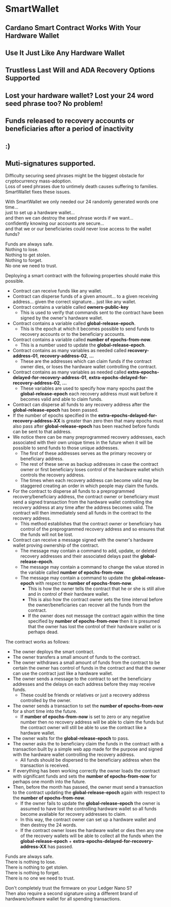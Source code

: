 # SmartWallet

## Cardano Smart Contract Works With Your Hardware Wallet
## Use It Just Like Any Hardware Wallet
## Trustless Last Will and ADA Recovery Options Supported
## Lost your hardware wallet? Lost your 24 word seed phrase too? No problem!
## Funds released to recovery accounts or beneficiaries after a period of inactivity
## :)
## Muti-signatures supported.  

Difficulty securing seed phrases might be the biggest obstacle for cryptocurrency mass-adoption.  
Loss of seed phrases due to untimely death causes suffering to families.  
SmartWallet fixes these issues.  

With SmartWallet we only needed our 24 randomly generated words one time...  
just to set up a hardware wallet...  
and then we can destroy the seed phrase words if we want...  
confidently knowing our accounts are secure...  
and that we or our beneficiaries could never lose access to the wallet funds?  

Funds are always safe.  
Nothing to lose.  
Nothing to get stolen.  
Nothing to forget.  
No one we need to trust.  

Deploying a smart contract with the following properties should make this possible.
* Contract can receive funds like any wallet.
* Contract can disperse funds of a given amount... to a given receiving address... given the correct signature... just like any wallet.
* Contract contains a variable called **owners-public-key**
  * This is used to verify that commands sent to the contract have been signed by the owner's hardware wallet.
* Contract contains a variable called **global-release-epoch**.
  * This is the epoch at which it becomes possible to send funds to recovery accounts or to the beneficiary accounts.
* Contract contains a variable called **number of epochs-from-now**.
  * This is a number used to update the **global-release-epoch**. 
* Contract contains as many variables as needed called **recovery-address-01**, **recovery-address-02**, **...**
  * These are the addresses which can claim funds if the contract owner dies, or loses the hardware wallet controlling the contract.
* Contract contains as many variables as needed called **extra-epochs-delayed-for-recovery-address-01**, **extra-epochs-delayed-for-recovery-address-02**, **...**
  * These variables are used to specify how many epochs past the **global-release-epoch** each recovery address must wait before it becomes valid and able to claim funds.
* Contract can disperse all funds to any recovery address after the **global-release-epoch** has been passed.
* If the number of epochs specified in the **extra-epochs-delayed-for-recovery-address-XX** is greater than zero then that many epochs must also pass after **global-release-epoch** has been reached before funds can be sent to that address.
* We notice there can be many preprogrammed recovery addresses, each associated with their own unique times in the future when it will be possible to send funds to those unique addresses. 
  * The first of these addresses serves as the primary recovery or beneficiary address.
  * The rest of these serve as backup addresses in case the contract owner or first beneficiary loses control of the hardware wallet which controls the recovery address.
  * The times when each recovery address can become valid may be staggered creating an order in which people may claim the funds.
* For the contract to disperse all funds to a preprogrammed recovery/beneficiary address, the contract owner or beneficiary must send a signed transaction from the hardware wallet controlling the recovery address at any time after the address becomes valid. The contract will then immediately send all funds in the contract to the recovery address.
  * This method establishes that the contract owner or beneficiary has control of the preprogrammed recovery address and so ensures that the funds will not be lost.
* Contract can receive a message signed with the owner's hardware wallet proving ownership of the contract.
  * The message may contain a command to add, update, or deleted recovery addresses and their associated delays past the **global-release-epoch**.
  * The message may contain a command to change the value stored in the variable called **number of epochs-from-now**.  
  * The message may contain a command to update the **global-release-epoch** with respect to **number of epochs-from-now**.  
    * This is how the owner tells the contract that he or she is still alive and in control of their hardware wallet.
    * This is also how the contract owner sets the time interval before the owner/beneficiaries can recover all the funds from the contract. 
    * If the owner does not message the contract again within the time specified by **number of epochs-from-now** then it is presumed that the owner has lost the control of their hardware wallet or is perhaps dead. 

The contract works as follows:  
* The owner deploys the smart contract.
* The owner transfers a small amount of funds to the contract. 
* The owner withdraws a small amount of funds from the contract to be certain the owner has control of funds in the contract and that the owner can use the contract just like a hardware wallet.
* The owner sends a message to the contract to set the beneficiary addresses and the delays on each address before they may receive funds. 
  * These could be friends or relatives or just a recovery address controlled by the owner.
* The owner sends a transaction to set the **number of epochs-from-now** for a short time into the future.
  * If **number of epochs-from-now** is set to zero or any negative number then no recovery address will be able to claim the funds but the contract owner will still be able to use the contract like a hardware wallet.
* The owner waits for the **global-release-epoch** to pass.
* The owner asks the to beneficiary claim the funds in the contract with a transaction built by a simple web app made for the purpose and signed with the hardware wallet controlling the recovery address.  
  * All funds should be dispersed to the beneficiary address when the transaction is received.
* If everything has been working correctly the owner loads the contract with significant funds and sets the **number of epochs-from-now** for perhaps one month into the future.
* Then, before the month has passed, the owner must send a transaction to the contract updating the **global-release-epoch** again with respect to the **number of epochs-from-now**.
  * If the owner fails to update the **global-release-epoch** the owner is assumed to have lost the controlling hardware wallet so all funds become available for recovery addresses to claim.
  * In this way, the contract owner can set up a hardware wallet and then destroy the 24 words. 
  * If the contract owner loses the hardware wallet or dies then any one of the recovery wallets will be able to collect all the funds when the **global-release-epoch** + **extra-epochs-delayed-for-recovery-address-XX** has passed.

Funds are always safe.  
There is nothing to lose.  
There is nothing to get stolen.  
There is nothing to forget.  
There is no one we need to trust.  



Don't completely trust the firmware on your Ledger Nano S?  
Then also require a second signature using a different brand of hardware/software wallet for all spending transactions.
